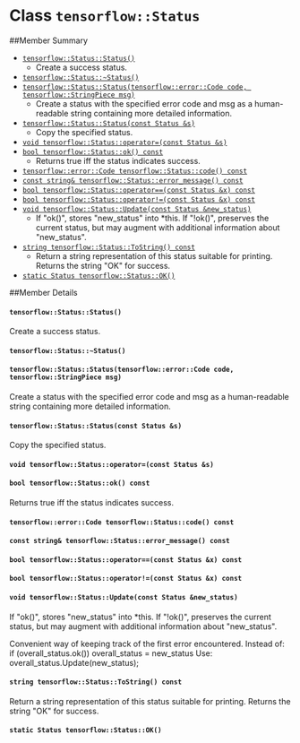 # Class `tensorflow::Status` <a class="md-anchor" id="AUTOGENERATED-class--tensorflow--status-"></a>





##Member Summary <a class="md-anchor" id="AUTOGENERATED-member-summary"></a>

* [`tensorflow::Status::Status()`](#tensorflow_Status_Status)
  * Create a success status.
* [`tensorflow::Status::~Status()`](#tensorflow_Status_Status)
* [`tensorflow::Status::Status(tensorflow::error::Code code, tensorflow::StringPiece msg)`](#tensorflow_Status_Status)
  * Create a status with the specified error code and msg as a human-readable string containing more detailed information.
* [`tensorflow::Status::Status(const Status &s)`](#tensorflow_Status_Status)
  * Copy the specified status.
* [`void tensorflow::Status::operator=(const Status &s)`](#void_tensorflow_Status_operator_)
* [`bool tensorflow::Status::ok() const`](#bool_tensorflow_Status_ok)
  * Returns true iff the status indicates success.
* [`tensorflow::error::Code tensorflow::Status::code() const`](#tensorflow_error_Code_tensorflow_Status_code)
* [`const string& tensorflow::Status::error_message() const`](#const_string_tensorflow_Status_error_message)
* [`bool tensorflow::Status::operator==(const Status &x) const`](#bool_tensorflow_Status_operator_)
* [`bool tensorflow::Status::operator!=(const Status &x) const`](#bool_tensorflow_Status_operator_)
* [`void tensorflow::Status::Update(const Status &new_status)`](#void_tensorflow_Status_Update)
  * If "ok()", stores "new_status" into *this. If "!ok()", preserves the current status, but may augment with additional information about "new_status".
* [`string tensorflow::Status::ToString() const`](#string_tensorflow_Status_ToString)
  * Return a string representation of this status suitable for printing. Returns the string "OK" for success.
* [`static Status tensorflow::Status::OK()`](#static_Status_tensorflow_Status_OK)

##Member Details <a class="md-anchor" id="AUTOGENERATED-member-details"></a>

#### `tensorflow::Status::Status()` <a class="md-anchor" id="tensorflow_Status_Status"></a>

Create a success status.



#### `tensorflow::Status::~Status()` <a class="md-anchor" id="tensorflow_Status_Status"></a>





#### `tensorflow::Status::Status(tensorflow::error::Code code, tensorflow::StringPiece msg)` <a class="md-anchor" id="tensorflow_Status_Status"></a>

Create a status with the specified error code and msg as a human-readable string containing more detailed information.



#### `tensorflow::Status::Status(const Status &s)` <a class="md-anchor" id="tensorflow_Status_Status"></a>

Copy the specified status.



#### `void tensorflow::Status::operator=(const Status &s)` <a class="md-anchor" id="void_tensorflow_Status_operator_"></a>





#### `bool tensorflow::Status::ok() const` <a class="md-anchor" id="bool_tensorflow_Status_ok"></a>

Returns true iff the status indicates success.



#### `tensorflow::error::Code tensorflow::Status::code() const` <a class="md-anchor" id="tensorflow_error_Code_tensorflow_Status_code"></a>





#### `const string& tensorflow::Status::error_message() const` <a class="md-anchor" id="const_string_tensorflow_Status_error_message"></a>





#### `bool tensorflow::Status::operator==(const Status &x) const` <a class="md-anchor" id="bool_tensorflow_Status_operator_"></a>





#### `bool tensorflow::Status::operator!=(const Status &x) const` <a class="md-anchor" id="bool_tensorflow_Status_operator_"></a>





#### `void tensorflow::Status::Update(const Status &new_status)` <a class="md-anchor" id="void_tensorflow_Status_Update"></a>

If "ok()", stores "new_status" into *this. If "!ok()", preserves the current status, but may augment with additional information about "new_status".

Convenient way of keeping track of the first error encountered. Instead of: if (overall_status.ok()) overall_status = new_status Use: overall_status.Update(new_status);

#### `string tensorflow::Status::ToString() const` <a class="md-anchor" id="string_tensorflow_Status_ToString"></a>

Return a string representation of this status suitable for printing. Returns the string "OK" for success.



#### `static Status tensorflow::Status::OK()` <a class="md-anchor" id="static_Status_tensorflow_Status_OK"></a>




